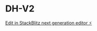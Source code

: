 # DH-V2

[Edit in StackBlitz next generation editor ⚡️](https://stackblitz.com/~/github.com/Dirtyhabitsonline/DH-V2)